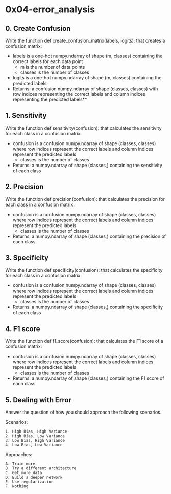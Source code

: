 # 0x04-error_analysis

## 0. Create Confusion
Write the function def create_confusion_matrix(labels, logits): that creates a confusion matrix:

- labels is a one-hot numpy.ndarray of shape (m, classes) containing the correct labels for each data point
    - m is the number of data points
    - classes is the number of classes
- logits is a one-hot numpy.ndarray of shape (m, classes) containing the predicted labels
- Returns: a confusion numpy.ndarray of shape (classes, classes) with row indices representing the correct labels and column indices representing the predicted labels**

## 1. Sensitivity
Write the function def sensitivity(confusion): that calculates the sensitivity for each class in a confusion matrix:

- confusion is a confusion numpy.ndarray of shape (classes, classes) where row indices represent the correct labels and column indices represent the predicted labels
    - classes is the number of classes
- Returns: a numpy.ndarray of shape (classes,) containing the sensitivity of each class

## 2. Precision
Write the function def precision(confusion): that calculates the precision for each class in a confusion matrix:

- confusion is a confusion numpy.ndarray of shape (classes, classes) where row indices represent the correct labels and column indices represent the predicted labels
    - classes is the number of classes
- Returns: a numpy.ndarray of shape (classes,) containing the precision of each class

## 3. Specificity
Write the function def specificity(confusion): that calculates the specificity for each class in a confusion matrix:

- confusion is a confusion numpy.ndarray of shape (classes, classes) where row indices represent the correct labels and column indices represent the predicted labels
    - classes is the number of classes
- Returns: a numpy.ndarray of shape (classes,) containing the specificity of each class

## 4. F1 score
Write the function def f1_score(confusion): that calculates the F1 score of a confusion matrix:

- confusion is a confusion numpy.ndarray of shape (classes, classes) where row indices represent the correct labels and column indices represent the predicted labels
    - classes is the number of classes
- Returns: a numpy.ndarray of shape (classes,) containing the F1 score of each class

## 5. Dealing with Error
Answer the question of how you should approach the following scenarios.

Scenarios:

    1. High Bias, High Variance
    2. High Bias, Low Variance
    3. Low Bias, High Variance
    4. Low Bias, Low Variance

Approaches:

    A. Train more
    B. Try a different architecture
    C. Get more data
    D. Build a deeper network
    E. Use regularization
    F. Nothing